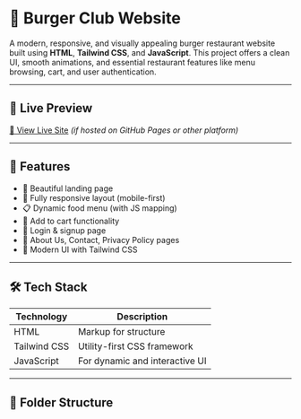 # 🍔 Burger Club Website

A modern, responsive, and visually appealing burger restaurant website built using **HTML**, **Tailwind CSS**, and **JavaScript**. This project offers a clean UI, smooth animations, and essential restaurant features like menu browsing, cart, and user authentication.

---

## 🚀 Live Preview

[🔗 View Live Site](https://hamza-1-1.github.io/burger-club-website) *(if hosted on GitHub Pages or other platform)*

---

## 📁 Features

- 🍟 Beautiful landing page
- 📱 Fully responsive layout (mobile-first)
- 📋 Dynamic food menu (with JS mapping)
- 🛒 Add to cart functionality
- 🔐 Login & signup page
- 📄 About Us, Contact, Privacy Policy pages
- 🌙 Modern UI with Tailwind CSS

---

## 🛠️ Tech Stack

| Technology     | Description                   |
|----------------|-------------------------------|
| HTML           | Markup for structure           |
| Tailwind CSS   | Utility-first CSS framework    |
| JavaScript     | For dynamic and interactive UI |

---

## 🧪 Folder Structure

